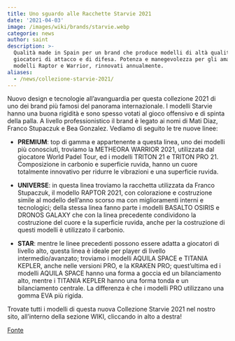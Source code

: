 ```yaml
---
title: Uno sguardo alle Racchette Starvie 2021
date: '2021-04-03'
image: /images/wiki/brands/starvie.webp
categorie: news
author: saint
description: >-
  Qualità made in Spain per un brand che produce modelli di altà qualità per
  giocatori di attacco e di difesa. Potenza e manegevolezza per gli amati
  modelli Raptor e Warrior, rinnovati annualmente.
aliases:
  - /news/collezione-starvie-2021/
---
```


Nuovo design e tecnologie all’avanguardia per questa collezione 2021 di uno dei brand più famosi del panorama internazionale. I modelli Starvie hanno una buona rigidità e sono spesso votati al gioco offensivo e di spinta della palla. A livello professionistico il brand è legato ai nomi di Mati Diaz, Franco Stupaczuk e Bea Gonzalez. 
Vediamo di seguito le tre nuove linee: 

- **PREMIUM**: top di gamma e appartenente a questa linea, uno dei modelli più conosciuti, troviamo la METHEORA WARRIOR 2021, utilizzata dal giocatore World Padel Tour, ed i modelli TRITON 21 e TRITON PRO 21. Composizione in carbonio e superficie ruvida, hanno un cuore totalmente innovativo per ridurre le vibrazioni e una superficie ruvida. 

- **UNIVERSE**: in questa linea troviamo la racchetta utilizzata da Franco Stupaczuk, il modello RAPTOR 2021, con colorazione e costruzione simile al modello dell’anno scorso ma con miglioramenti interni e tecnologici; della stessa linea fanno parte i modelli BASALTO OSIRIS e DRONOS GALAXY che con la linea precedente condividono la costruzione del cuore e la superficie ruvida, anche per la costruzione di questi modelli è utilizzato il carbonio. 

- **STAR**: mentre le linee precedenti possono essere adatta a giocatori di livello alto, questa linea è ideale per player di livello intermedio/avanzato; troviamo i modelli AQUILA SPACE e TITANIA KEPLER, anche nelle versioni PRO, e la KRAKEN PRO; quest’ultima ed i modelli AQUILA SPACE hanno una forma a goccia ed un bilanciamento alto, mentre i TITANIA KEPLER hanno una forma tonda e un bilanciamento centrale. La differenza è che i modelli PRO utilizzano una gomma EVA più rigida.  

Trovate tutti i modelli di questa nuova Collezione Starvie 2021 nel nostro sito, all’interno della sezione WIKI, cliccando in alto a destra!

[Fonte](https://www.starvie.com/es/)
